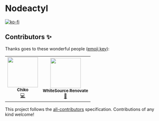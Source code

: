 # Nodeactyl

[![ko-fi](https://ko-fi.com/img/githubbutton_sm.svg)](https://ko-fi.com/A0A17EI5Z)

## Contributors ✨

Thanks goes to these wonderful people ([emoji key](https://allcontributors.org/docs/en/emoji-key)):

<!-- ALL-CONTRIBUTORS-LIST:START - Do not remove or modify this section -->
<!-- prettier-ignore-start -->
<!-- markdownlint-disable -->
<table>
  <tr>
    <td align="center"><a href="http://dsc.bio/chiko"><img src="https://avatars.githubusercontent.com/u/53100578?v=4?s=100" width="100px;" alt=""/><br /><sub><b>Chiko</b></sub></a><br /><a href="https://github.com/ChikoShidori/nodeactyl/commits?author=ChikoShidori" title="Code">💻</a></td>
    <td align="center"><a href="https://renovate.whitesourcesoftware.com"><img src="https://avatars.githubusercontent.com/u/25180681?v=4?s=100" width="100px;" alt=""/><br /><sub><b>WhiteSource Renovate</b></sub></a><br /><a href="#maintenance-renovate-bot" title="Maintenance">🚧</a></td>
  </tr>
</table>

<!-- markdownlint-restore -->
<!-- prettier-ignore-end -->

<!-- ALL-CONTRIBUTORS-LIST:END -->

This project follows the [all-contributors](https://github.com/all-contributors/all-contributors) specification. Contributions of any kind welcome!
